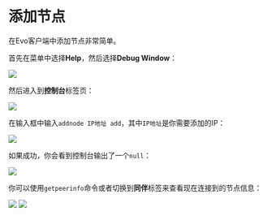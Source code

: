 # 添加节点

在Evo客户端中添加节点非常简单。

首先在菜单中选择**Help**，然后选择**Debug Window**：

![](https://s.coinevo.tech/uploads/34fe3ce6b085c152114b17d2239548d9.png)

然后进入到**控制台**标签页：

![](https://s.coinevo.tech/uploads/97d8d95cdb3aa220a75d0e9409926e98.png)

在输入框中输入`addnode IP地址 add`，其中`IP地址`是你需要添加的IP：

![](https://s.coinevo.tech/uploads/a7838b951444d1944d7431807982bc83.png)

如果成功，你会看到控制台输出了一个`null`：

![](https://s.coinevo.tech/uploads/61026ebe36955e57619219776945495e.png)

你可以使用`getpeerinfo`命令或者切换到**同伴**标签来查看现在连接到的节点信息：

![](https://s.coinevo.tech/uploads/b64049f390edd584b00cfff1c2ed1f9d.png)
![](https://s.coinevo.tech/uploads/d3b8e643e2c068aeb7b5cdd4f5d48583.png)

